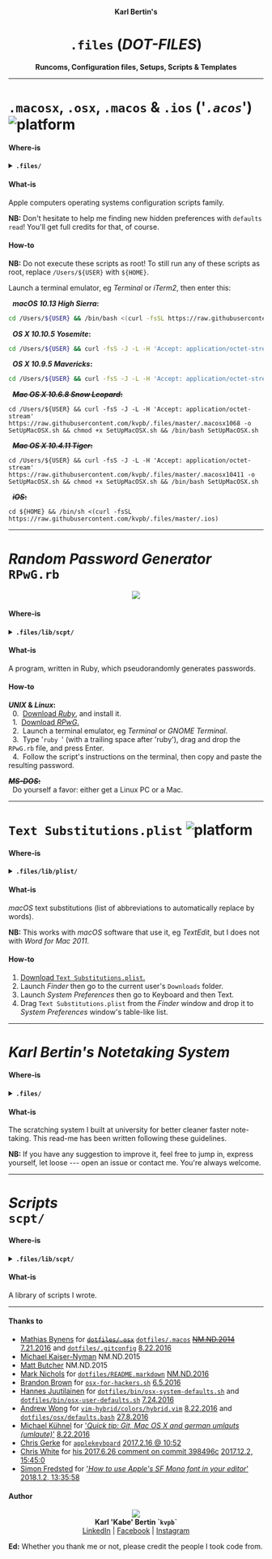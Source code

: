 <p align='center'><b>Karl Bertin's</b></p>
<h1 align='center'><code>.files</code> (<i>DOT-FILES</i>)</h1>
<p align='center'><b>Runcoms, Configuration files, Setups, Scripts & Templates</b></p>

- - -

# `.macosx`, `.osx`, `.macos` & `.ios` ('_`.acos`_') ![platform](https://gistcdn.githack.com/kvpb/e55c254ded3bc5eac9bc4f29c78ec75c/raw/3ed1cca704de2cb968baa5fabaf3eec5921d3a01/apple-F6F6F6D5E1ED1E72F21AD5FD-madeona-1AD5FD1E72F2-mac-F6F6F6D5E1ED.svg)

#### Where-is
<details><summary><b><code>.files/</code></b></summary>

- [ ] `.macosx104`
- [ ] `.macosx106`
- [x] `.osx109`
- [x] `.osx1010`
- [x] `.macos1013`
</details>

#### What-is

Apple computers operating systems configuration scripts family.

**NB:** Don't hesitate to help me finding new hidden preferences with `defaults read`! You'll get full credits for that, of course.

#### How-to

**NB:** Do not execute these scripts as root! To still run any of these scripts as root, replace `/Users/${USER}` with `${HOME}`.

Launch a terminal emulator, eg _Terminal_ or _iTerm2_, then enter this:

&nbsp;&nbsp;**_macOS 10.13 High Sierra_:**

```sh
cd /Users/${USER} && /bin/bash <(curl -fsSL https://raw.githubusercontent.com/kvpb/.files/master/.macos1013)
```

&nbsp;&nbsp;**_OS X 10.10.5 Yosemite_:**

```sh
cd /Users/${USER} && curl -fsS -J -L -H 'Accept: application/octet-stream' https://raw.githubusercontent.com/kvpb/.files/master/.osx10105 -o SetUpOSX.sh && chmod +x SetUpOSX.sh && /bin/bash SetUpOSX.sh
```

&nbsp;&nbsp;**_OS X 10.9.5 Mavericks_:**

```sh
cd /Users/${USER} && curl -fsS -J -L -H 'Accept: application/octet-stream' https://raw.githubusercontent.com/kvpb/.files/master/.osx1095 -o SetUpOSX.sh && chmod +x SetUpOSX.sh && /bin/bash SetUpOSX.sh
```

&nbsp;&nbsp;~~**_Mac OS X 10.6.8 Snow Leopard_:**~~

```
cd /Users/${USER} && curl -fsS -J -L -H 'Accept: application/octet-stream' https://raw.githubusercontent.com/kvpb/.files/master/.macosx1068 -o SetUpMacOSX.sh && chmod +x SetUpMacOSX.sh && /bin/bash SetUpMacOSX.sh
```

&nbsp;&nbsp;~~**_Mac OS X 10.4.11 Tiger_:**~~

```
cd /Users/${USER} && curl -fsS -J -L -H 'Accept: application/octet-stream' https://raw.githubusercontent.com/kvpb/.files/master/.macosx10411 -o SetUpMacOSX.sh && chmod +x SetUpMacOSX.sh && /bin/bash SetUpMacOSX.sh
```

&nbsp;&nbsp;~~**_iOS_:**~~
```
cd ${HOME} && /bin/sh <(curl -fsSL https://raw.githubusercontent.com/kvpb/.files/master/.ios)
```

- - -

# _Random Password Generator_<br>`RPwG.rb`

<p align='center'><a href='https://github.com/kvpb/.files/blob/master/lib/scpt/RPwG.rb'><img src='https://gist.githack.com/kvpb/543e66fc06e322658f5877e9e2f77cda/raw/08ecb3022f7c7de3c1a16b05e59af04b92e19af5/RPwG.svg'></a></p>

#### Where-is
<details><summary><b><code>.files/lib/scpt/</code></b></summary>

- [x] `RPwG.rb`
</details>

#### What-is

A program, written in Ruby, which pseudorandomly generates passwords.

#### How-to

**_UNIX_ & _Linux_:**  
&nbsp;&nbsp;0.&nbsp;&nbsp;[Download _Ruby_,](https://www.ruby-lang.org/en/downloads/) and install it.  
&nbsp;&nbsp;1.&nbsp;&nbsp;[Download _RPwG_.](https://github.com/kvpb/.files/blob/master/lib/scpt/RPwG.rb)  
&nbsp;&nbsp;2.&nbsp;&nbsp;Launch a terminal emulator, eg _Terminal_ or _GNOME Terminal_.  
&nbsp;&nbsp;3.&nbsp;&nbsp;Type '`ruby `' (with a trailing space after 'ruby'), drag and drop the `RPwG.rb` file, and press Enter.  
&nbsp;&nbsp;4.&nbsp;&nbsp;Follow the script's instructions on the terminal, then copy and paste the resulting password.

~~**_MS-DOS_:**~~  
&nbsp;&nbsp;Do yourself a favor: either get a Linux PC or a Mac.

- - -

# `Text Substitutions.plist` ![platform](https://img.shields.io/badge/for-Mac-1AD5FD.svg)

<!--**`Text Substitutions.plist`:**
| Replace | With |
| --- | --- |
|  |  |-->

#### Where-is
<details><summary><b><code>.files/lib/plist/</code></b></summary>

- [x] `Text Substitutions.plist`
</details>

#### What-is

_macOS_ text substitutions (list of abbreviations to automatically replace by words).

**NB:** This works with _macOS_ software that use it, eg _TextEdit_, but I does not with _Word for Mac 2011_.

#### How-to

1. [Download `Text Substitutions.plist`.](https://raw.githack.com/kvpb/.files/master/lib/plist/Text%20Substitutions.plist)  
2. Launch _Finder_ then go to the current user's `Downloads` folder.  
3. Launch _System Preferences_ then go to Keyboard and then Text.  
4. Drag `Text Substitutions.plist` from the _Finder_ window and drop it to _System Preferences_ window's table-like list.

- - -

# _Karl Bertin's Notetaking System_

<!--<p align='center'><a=href='https://github.com/kvpb/.files/raw/master/notetakingsystem.docx'><img src='https://gist.githack.com/kvpb/d09c287b1d3c8e77bb9897db657938d4/raw/54cdac0b8ffad36d9ade790cfa53d138c6867412/karlbertinsscratchingsystemfrontcover.svg'></a>-->

#### Where-is
<details><summary><b><code>.files/</code></b></summary>

- [x] `flashcardsstructures.docx`
- [x] `uenctcnyyyymmdd.docx`
- [x] `Forename_Surname_UEN_GN_Fiche_de_lecture.docx`
- [x] `Forename_Surname_UEN_GN_Memoire.docx`
- [x] `notetakingstructures.docx`
- [x] `notetakingsystem.docx`
- [x] `name.docx`
</details>

#### What-is

The scratching system I built at university for better cleaner faster note-taking. This read-me has been written following these guidelines.

**NB:** If you have any suggestion to improve it, feel free to jump in, express yourself, let loose --- open an issue or contact me. You're always welcome.

- - -

# _Scripts_<br>`scpt/`

#### Where-is
<details><summary><b><code>.files/lib/scpt/</code></b></summary>

- [ ] `InstallCommandLineTools.sh` ![platform](https://img.shields.io/badge/for-Mac-1AD5FD.svg)
- [x] `InstallGitforMac.sh` ![platform](https://img.shields.io/badge/for-Mac-1AD5FD.svg) ![language](https://img.shields.io/badge/language-UNIX%20Shell%20Script-brightgreen.svg)
- [x] `Installfswatch.sh` ![platform](https://img.shields.io/badge/for-Mac-1AD5FD.svg) ![language](https://img.shields.io/badge/language-UNIX%20Shell%20Script-brightgreen.svg)
- [x] `Installmas-cli.sh` ![platform](https://img.shields.io/badge/for-Mac-1AD5FD.svg) ![language](https://img.shields.io/badge/language-UNIX%20Shell%20Script-brightgreen.svg)
- [ ] ~~`InstallRAR.sh`~~
  - [x] `InstallRAR550forMacOSX.sh` ![firmware](https://img.shields.io/badge/firmware-Mac%20OS%20X-white.svg) ![language](https://img.shields.io/badge/language-UNIX%20Shell%20Script-brightgreen.svg)
- [x] `InstallHomebrew.sh` ![platform](https://img.shields.io/badge/for-Mac-1AD5FD.svg) <!--![firmware](https://img.shields.io/badge/firmware-Linux-black.svg)--> ![language](https://img.shields.io/badge/language-UNIX%20Shell%20Script-brightgreen.svg)
- [ ] `InstallHomebrewBundle.sh` ![platform](https://img.shields.io/badge/for-Mac-1AD5FD.svg)
- [ ] `InstallrbenvHomebrew.sh` ![platform](https://img.shields.io/badge/for-Mac-1AD5FD.svg)
- [ ] `InstallpyenvHomebrew.sh` ![platform](https://img.shields.io/badge/for-Mac-1AD5FD.svg)
- [ ] `InstallhtopHomebrew.sh` ![platform](https://img.shields.io/badge/for-Mac-1AD5FD.svg)
- [ ] `InstallUnRARX.sh` ![platform](https://img.shields.io/badge/for-Mac-1AD5FD.svg)
  - [x] `InstallUnRarX22.sh` ![platform](https://img.shields.io/badge/for-Mac-1AD5FD.svg) ![language](https://img.shields.io/badge/language-UNIX%20Shell%20Script-brightgreen.svg)
- [x] `InstallXLD.sh` ![platform](https://img.shields.io/badge/for-Mac-1AD5FD.svg) ![language](https://img.shields.io/badge/language-UNIX%20Shell%20Script-brightgreen.svg)
- [ ] `InstallJumpcut.sh` ![platform](https://img.shields.io/badge/for-Mac-1AD5FD.svg)
- [ ] `InstallSizeUp.sh` ![platform](https://img.shields.io/badge/for-Mac-1AD5FD.svg)
- [ ] `InstallFlux.sh` ![platform](https://img.shields.io/badge/for-Mac-1AD5FD.svg)
- [ ] `InstallOnyX.sh` ![platform](https://img.shields.io/badge/for-Mac-1AD5FD.svg)
- [x] `InstalliTunes1265.sh` ![platform](https://img.shields.io/badge/for-Mac-1AD5FD.svg) ![language](https://img.shields.io/badge/language-UNIX%20Shell%20Script-brightgreen.svg)
- [x] `InstallAppZapper.sh` ![platform](https://img.shields.io/badge/for-Mac-1AD5FD.svg) ![language](https://img.shields.io/badge/language-UNIX%20Shell%20Script-brightgreen.svg)
- [ ] `InstallGPGSuite.sh`
- [ ] `InstallPaparazzi.sh` ![platform](https://img.shields.io/badge/for-Mac-1AD5FD.svg)
- [ ] `InstallTransmission.sh`
- [ ] `InstallJDownloader2.sh`
- [ ] `InstallSanFranciscoFontFamily.sh`
  - [x] `InstallSanFrancisco.sh` ![firmware](https://img.shields.io/badge/firmware-macOS-white.svg) ![language](https://img.shields.io/badge/language-UNIX%20Shell%20Script-brightgreen.svg)
  - [x] `InstallSanFranciscoCompact.sh` ![firmware](https://img.shields.io/badge/firmware-macOS-white.svg) ![language](https://img.shields.io/badge/language-UNIX%20Shell%20Script-brightgreen.svg)
  - [x] `InstallSFMonoFromMac.sh` ![platform](https://img.shields.io/badge/for-Mac-1AD5FD.svg) ![language](https://img.shields.io/badge/language-UNIX%20Shell%20Script-brightgreen.svg)
  - [x] `InstallSFMono.sh` ![firmware](https://img.shields.io/badge/firmware-macOS-white.svg) ![language](https://img.shields.io/badge/language-UNIX%20Shell%20Script-brightgreen.svg)
- [ ] `InstallVMwareFusion8` ![platform](https://img.shields.io/badge/for-Mac-1AD5FD.svg)
- [ ] ~~`InstallPhotoshop.sh`~~
  - [ ] `InstallPsCC.sh`
  - [ ] `InstallPsCS6.sh`
- [ ] ~~`InstallIllustrator.sh`~~
  - [ ] `InstallAiCC.sh`
  - [ ] `InstallAiCS6.sh`
- [ ] ~~`InstallPhotoshopLightroom.sh`~~
  - [ ] `InstallLr7.sh`
  - [ ] `InstallLr6.sh`
- [ ] `InstallOfficeforMac.sh` ![platform](https://img.shields.io/badge/for-Mac-1AD5FD.svg)
  - [ ] `InstallOffice2016forMac.sh` ![firmware](https://img.shields.io/badge/firmware-OS%20X%2010.10%20Yosemite-white.svg)
  - [ ] `InstallOffice2011forMac.sh` ![firmware](https://img.shields.io/badge/firmware-Mac%20OS%20X-white.svg)
- [ ] `InstallSketch.sh` ![platform](https://img.shields.io/badge/for-Mac-1AD5FD.svg)
  - [x] `InstallSketch344.sh` ![firmware](https://img.shields.io/badge/firmware-OS%20X%2010.9%20Mavericks-white.svg) ![language](https://img.shields.io/badge/language-UNIX%20Shell%20Script-brightgreen.svg)
- [ ] `InstalliTerm2.sh` ![platform](https://img.shields.io/badge/for-Mac-1AD5FD.svg)
  - [x] `InstalliTerm2OS108Plus.sh` ![hardware](https://img.shields.io/badge/hardware-Mac-1AD5FD.svg) ![firmware](https://img.shields.io/badge/firmware-OS%20X%2010.8%20Mountain%20Lion-white.svg) ![language](https://img.shields.io/badge/language-UNIX%20Shell%20Script-brightgreen.svg)
- [x] `InstallHyperterm.sh` ![firmware](https://img.shields.io/badge/firmware-OS%20X%2010.9%20Mavericks-white.svg) ![language](https://img.shields.io/badge/language-UNIX%20Shell%20Script-brightgreen.svg)
  - [ ] `InstallHyper.js` ![platform](https://img.shields.io/badge/for-Mac-1AD5FD.svg) ![language](https://img.shields.io/badge/language-JavaScript-yellow.svg)
- [ ] `InstallCathode.sh` ![platform](https://img.shields.io/badge/for-Mac-1AD5FD.svg)
  - [ ] `InstallCathode203.sh`
  - [ ] `InstallCathode094.sh`
- [ ] ~~`InstallPathFinder.sh`~~
  - [ ] `InstallPathFinder7.sh` ![platform](https://img.shields.io/badge/for-Mac-1AD5FD.svg)
  - [ ] `InstallPathFinder6.sh` ![platform](https://img.shields.io/badge/for-Mac-1AD5FD.svg)
- [ ] `InstallForkLift.sh` ![platform](https://img.shields.io/badge/for-Mac-1AD5FD.svg)
  - [ ] `InstallForkLift3.sh`
  - [ ] `InstallForkLift2.sh`
- [x] `InstallVLC.sh` ![firmware](https://img.shields.io/badge/firmware-Mac%20OS%20X-white.svg) ![language](https://img.shields.io/badge/language-UNIX%20Shell%20Script-brightgreen.svg)
- [x] `InstallSoulver.sh` ![platform](https://img.shields.io/badge/for-Mac-1AD5FD.svg) ![language](https://img.shields.io/badge/language-UNIX%20Shell%20Script-brightgreen.svg)
- [x] `InstallChrome.sh` ![firmware](https://img.shields.io/badge/firmware-OS%20X%2010.9%20Mavericks-white.svg) ![language](https://img.shields.io/badge/language-UNIX%20Shell%20Script-brightgreen.svg)
- [x] `InstallDropbox.sh` ![firmware](https://img.shields.io/badge/firmware-OS%20X%2010.9%20Mavericks-white.svg) ![language](https://img.shields.io/badge/language-UNIX%20Shell%20Script-brightgreen.svg)
- [ ] `UninstallDropbox.sh` ![firmware](https://img.shields.io/badge/firmware-OS%20X%2010.9%20Mavericks-white.svg)
- [x] `Installdbxcli.sh` ![firmware](https://img.shields.io/badge/firmware-OS%20X%2010.9%20Mavericks-white.svg) ![language](https://img.shields.io/badge/language-UNIX%20Shell%20Script-brightgreen.svg)
- [x] `InstallSpotify.sh` ![firmware](https://img.shields.io/badge/firmware-OS%20X%2010.9%20Mavericks-white.svg) ![language](https://img.shields.io/badge/language-UNIX%20Shell%20Script-brightgreen.svg)
- [ ] `InstallWhatsApp.sh`
- [ ] ~~`InstallMessengerforMac.sh`~~ ![platform](https://img.shields.io/badge/for-Mac-1AD5FD.svg)
- [ ] `InstallGoofy.sh` ![platform](https://img.shields.io/badge/for-Mac-1AD5FD.svg)
- [x] `RPwG.rb` ![platform](https://img.shields.io/badge/for-Mac-1AD5FD.svg) ![firmware](https://img.shields.io/badge/-Linux-black.svg) ![language](https://img.shields.io/badge/language-Ruby-red.svg)
- [x] `SetKeyboardBrightnessTo100percent.sh` ![platform](https://img.shields.io/badge/for-Mac-1AD5FD.svg) ![language](https://img.shields.io/badge/language-AppleScript-gray.svg)
- [x] `SetVolumeTo50percent.sh` ![platform](https://img.shields.io/badge/for-Mac-1AD5FD.svg) ![language](https://img.shields.io/badge/language-AppleScript-gray.svg)
- [x] `SetVolumeToMuted.sh` ![platform](https://img.shields.io/badge/for-Mac-1AD5FD.svg) ![language](https://img.shields.io/badge/language-AppleScript-gray.svg)
- [x] `GetVolumeMuteStatus.sh` ![platform](https://img.shields.io/badge/for-Mac-1AD5FD.svg) ![language](https://img.shields.io/badge/language-AppleScript-gray.svg)
- [x] `NewTestFolders.sh` ![firmware](https://img.shields.io/badge/firmware-OS%20X%2010.9%20Mavericks-white.svg) ![language](https://img.shields.io/badge/language-UNIX%20Shell%20Script-brightgreen.svg)
- [x] `RemoveDirectoryFromUsersHome.sh` ![firmware](https://img.shields.io/badge/firmware-OS%20X%2010.9%20Mavericks-white.svg) ![language](https://img.shields.io/badge/language-UNIX%20Shell%20Script-brightgreen.svg)
- [x] `RemoveCreativeCloudFilesFromUsersHome.sh` ![firmware](https://img.shields.io/badge/firmware-OS%20X%2010.9%20Mavericks-white.svg) ![language](https://img.shields.io/badge/language-UNIX%20Shell%20Script-brightgreen.svg)
- [ ] `DeleteChromeSuggestions.sh`
- [ ] `SaveSHSH2Blobs.sh`
- [x] `InstallGunGodzMac.sh` ![platform](https://img.shields.io/badge/for-Mac-1AD5FD.svg) ![language](https://img.shields.io/badge/language-UNIX%20Shell%20Script-brightgreen.svg)
- [x] `InstallSuperCrateBoxOSX.sh` ![platform](https://img.shields.io/badge/for-Mac-1AD5FD.svg) ![language](https://img.shields.io/badge/language-UNIX%20Shell%20Script-brightgreen.svg)
</details>

#### What-is

A library of scripts I wrote.

<!--
#### How-to


-->

- - -

#### Thanks to

* [Mathias Bynens](https://mathiasbynens.be/) for ~~[`dotfiles/.osx`](https://raw.githubusercontent.com/mathiasbynens/dotfiles/master/.osx)~~ [`dotfiles/.macos`](https://raw.githubusercontent.com/mathiasbynens/dotfiles/master/.macos) ~~[NM.ND.2014](https://github.com/mathiasbynens/dotfiles/commit/3b4eb3efb692aa4d19a1e2c30c2ed9a65e9c7d8c)~~ [7.21.2016](https://github.com/mathiasbynens/dotfiles/commit/47268d92afbec69e3a7243a144a126bbd25bcf2c) and [`dotfiles/.gitconfig`](https://raw.githubusercontent.com/mathiasbynens/dotfiles/master/.gitconfig) [8.22.2016](https://github.com/mathiasbynens/dotfiles/commit/47268d92afbec69e3a7243a144a126bbd25bcf2c)
* [Michael Kaiser-Nyman](http://www.epicodus.com/) NM.ND.2015
* [Matt Butcher](http://technosophos.com/) NM.ND.2015
* [Mark Nichols](http://zanshin.net/) for [`dotfiles/README.markdown`](https://raw.githubusercontent.com/zanshin/dotfiles/master/README.markdown) [NM.ND.2016](https://github.com/zanshin/dotfiles/commit/02ec428566e893b765e1c34c31f330bb6531dd51)
* [Brandon Brown](https://brandonb.io/) for [`osx-for-hackers.sh`](https://gist.githubusercontent.com/brandonb927/3195465/raw/f9aa762705e6cf86cc8f3ce74b43a89eecab6f36/osx-for-hackers.sh) [6.5.2016](https://gist.github.com/brandonb927/3195465/06fe593551bc778a232584593aa462a1ce635a70)
* [Hannes Juutilainen](https://obsoletesysadmin.wordpress.com/) for [`dotfiles/bin/osx-system-defaults.sh`](https://raw.githubusercontent.com/hjuutilainen/dotfiles/master/bin/osx-system-defaults.sh) and [`dotfiles/bin/osx-user-defaults.sh`](https://raw.githubusercontent.com/hjuutilainen/dotfiles/master/bin/osx-user-defaults.sh) [7.24.2016](https://github.com/hjuutilainen/dotfiles/commit/93f33a7a5954fe63c075f43dbda688d941643d9e)
* [Andrew Wong](https://andrewwong.id.au/) for [`vim-hybrid/colors/hybrid.vim`](https://raw.githubusercontent.com/w0ng/vim-hybrid/master/colors/hybrid.vim) [8.22.2016](https://github.com/w0ng/vim-hybrid/commit/cc58baabeabc7b83768e25b852bf89c34756bf90) and [`dotfiles/osx/defaults.bash`](https://raw.githubusercontent.com/w0ng/dotfiles/master/osx/defaults.bash) [27.8.2016](https://github.com/w0ng/dotfiles/commit/98bb99e85ff175d213f2199a788411b20f483b01)
* [Michael Kühnel](http://michael-kuehnel.de/) for ['_Quick tip: Git, Mac OS X and german umlauts (umlaute)_'](https://web.archive.org/web/20141206131949/https://michael-kuehnel.de/git/2014/11/21/git-mac-osx-and-german-umlaute.html) [8.22.2016](https://github.com/mischah/dotfiles/commit/f2ab1a8bb27a6dc944e2abd991f499e7928aef0d)
* [Chris Gerke](https://www.linkedin.com/in/chrisgerke) for [`applekeyboard`](https://gist.githubusercontent.com/cgerke/e5500f93cd5edf05084c/raw/18c4513d662ffc636eba56f854b5e3b817c4bf51/applekeyboard) [2017.2.16 @ 10:52](https://gist.github.com/cgerke/e5500f93cd5edf05084c/18c4513d662ffc636eba56f854b5e3b817c4bf51)
* [Chris White](https://github.com/christopherdwhite) for [his 2017.6.26 comment on commit 398496c](https://github.com/mathiasbynens/dotfiles/commit/398496c2372d65c0e6770d02b0c5b49c0d636f31#comments) [2017.12.2, 15:45:0](https://github.com/mathiasbynens/dotfiles/commit/398496c2372d65c0e6770d02b0c5b49c0d636f31#commitcomment-22753491)
* [Simon Fredsted](https://simonfredsted.com/) for ['_How to use Apple's SF Mono font in your editor_'](https://web.archive.org/web/20190317135558/https://simonfredsted.com/1438) [2018.1.2, 13:35:58](https://web.archive.org/save/https://simonfredsted.com/1438)

#### Author

<p align='center'><a href='http://karlbertin.com/'><img src='https://gist.githack.com/kvpb/bfed748ac5c509985c89ea613a2bfd02/raw/8c0b311b7c848fabddf61672ba6bb72c8754fed9/karlbertinssymbol.svg'></a><br>
<b>Karl 'Kabe' Bertin `<code>kvpb</code>`</b><br> <!-- Neither `<span style='font-variant: small-caps;'>Bertin</span>` nor `B<small>ERTIN</small>` work on GitHub. -->
<a href='https://www.linkedin.com/in/karlbertin'>LinkedIn</a> | <a href='https://www.facebook.com/karlbertin'>Facebook</a> | <a href='https://www.instagram.com/karlbertin/'>Instagram</a></p>

**Ed:** Whether you thank me or not, please credit the people I took code from.

<!--**PS:** -->
